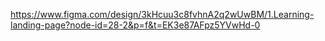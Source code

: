 https://www.figma.com/design/3kHcuu3c8fvhnA2q2wUwBM/1.Learning-landing-page?node-id=28-2&p=f&t=EK3e87AFpz5YVwHd-0
